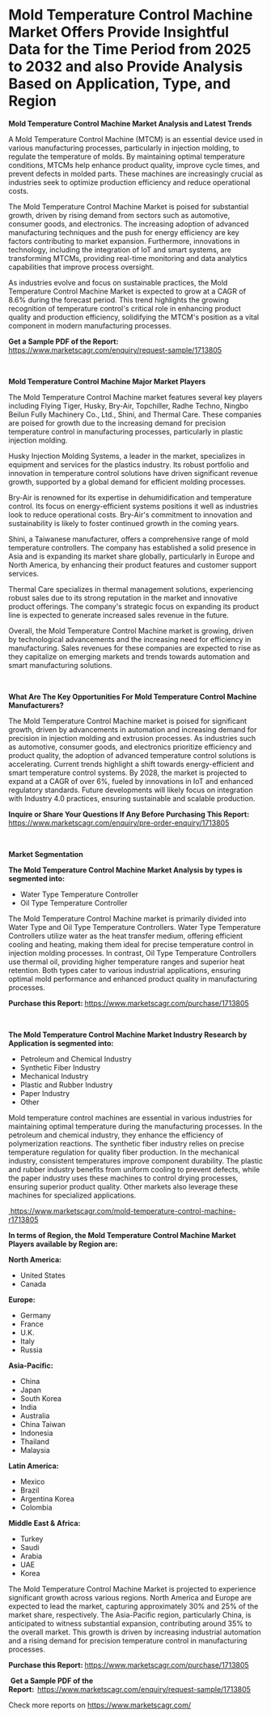 <p><h1>Mold Temperature Control Machine Market Offers Provide Insightful Data for the Time Period from 2025 to 2032 and also Provide Analysis Based on Application, Type, and Region</h1></p><p><strong>Mold Temperature Control Machine Market Analysis and Latest Trends</strong></p>
<p><p>A Mold Temperature Control Machine (MTCM) is an essential device used in various manufacturing processes, particularly in injection molding, to regulate the temperature of molds. By maintaining optimal temperature conditions, MTCMs help enhance product quality, improve cycle times, and prevent defects in molded parts. These machines are increasingly crucial as industries seek to optimize production efficiency and reduce operational costs.</p><p>The Mold Temperature Control Machine Market is poised for substantial growth, driven by rising demand from sectors such as automotive, consumer goods, and electronics. The increasing adoption of advanced manufacturing techniques and the push for energy efficiency are key factors contributing to market expansion. Furthermore, innovations in technology, including the integration of IoT and smart systems, are transforming MTCMs, providing real-time monitoring and data analytics capabilities that improve process oversight.</p><p>As industries evolve and focus on sustainable practices, the Mold Temperature Control Machine Market is expected to grow at a CAGR of 8.6% during the forecast period. This trend highlights the growing recognition of temperature control's critical role in enhancing product quality and production efficiency, solidifying the MTCM's position as a vital component in modern manufacturing processes.</p></p>
<p><strong>Get a Sample PDF of the Report:&nbsp;</strong> <a href="https://www.marketscagr.com/enquiry/request-sample/1713805?utm_campaign=2461&utm_medium=2&utm_source=Github&utm_content=ia&utm_term=28032025&utm_id=mold-temperature-control-machine">https://www.marketscagr.com/enquiry/request-sample/1713805</a></p>
<p>&nbsp;</p>
<p><strong>Mold Temperature Control Machine Major Market Players</strong></p>
<p><p>The Mold Temperature Control Machine market features several key players including Flying Tiger, Husky, Bry-Air, Topchiller, Radhe Techno, Ningbo Beilun Fully Machinery Co., Ltd., Shini, and Thermal Care. These companies are poised for growth due to the increasing demand for precision temperature control in manufacturing processes, particularly in plastic injection molding.</p><p>Husky Injection Molding Systems, a leader in the market, specializes in equipment and services for the plastics industry. Its robust portfolio and innovation in temperature control solutions have driven significant revenue growth, supported by a global demand for efficient molding processes.</p><p>Bry-Air is renowned for its expertise in dehumidification and temperature control. Its focus on energy-efficient systems positions it well as industries look to reduce operational costs. Bry-Air's commitment to innovation and sustainability is likely to foster continued growth in the coming years.</p><p>Shini, a Taiwanese manufacturer, offers a comprehensive range of mold temperature controllers. The company has established a solid presence in Asia and is expanding its market share globally, particularly in Europe and North America, by enhancing their product features and customer support services.</p><p>Thermal Care specializes in thermal management solutions, experiencing robust sales due to its strong reputation in the market and innovative product offerings. The company's strategic focus on expanding its product line is expected to generate increased sales revenue in the future.</p><p>Overall, the Mold Temperature Control Machine market is growing, driven by technological advancements and the increasing need for efficiency in manufacturing. Sales revenues for these companies are expected to rise as they capitalize on emerging markets and trends towards automation and smart manufacturing solutions.</p></p>
<p>&nbsp;</p>
<p><strong>What Are The Key Opportunities For Mold Temperature Control Machine Manufacturers?</strong></p>
<p><p>The Mold Temperature Control Machine market is poised for significant growth, driven by advancements in automation and increasing demand for precision in injection molding and extrusion processes. As industries such as automotive, consumer goods, and electronics prioritize efficiency and product quality, the adoption of advanced temperature control solutions is accelerating. Current trends highlight a shift towards energy-efficient and smart temperature control systems. By 2028, the market is projected to expand at a CAGR of over 6%, fueled by innovations in IoT and enhanced regulatory standards. Future developments will likely focus on integration with Industry 4.0 practices, ensuring sustainable and scalable production.</p></p>
<p><strong>Inquire or Share Your Questions If Any Before Purchasing This Report:</strong> <a href="https://www.marketscagr.com/enquiry/pre-order-enquiry/1713805?utm_campaign=2461&utm_medium=2&utm_source=Github&utm_content=ia&utm_term=28032025&utm_id=mold-temperature-control-machine">https://www.marketscagr.com/enquiry/pre-order-enquiry/1713805</a></p>
<p>&nbsp;</p>
<p><strong>Market Segmentation</strong></p>
<p><strong>The Mold Temperature Control Machine Market Analysis by types is segmented into:</strong></p>
<p><ul><li>Water Type Temperature Controller</li><li>Oil Type Temperature Controller</li></ul></p>
<p><p>The Mold Temperature Control Machine market is primarily divided into Water Type and Oil Type Temperature Controllers. Water Type Temperature Controllers utilize water as the heat transfer medium, offering efficient cooling and heating, making them ideal for precise temperature control in injection molding processes. In contrast, Oil Type Temperature Controllers use thermal oil, providing higher temperature ranges and superior heat retention. Both types cater to various industrial applications, ensuring optimal mold performance and enhanced product quality in manufacturing processes.</p></p>
<p><strong>Purchase this Report:&nbsp;</strong><a href="https://www.marketscagr.com/purchase/1713805?utm_campaign=2461&utm_medium=2&utm_source=Github&utm_content=ia&utm_term=28032025&utm_id=mold-temperature-control-machine">https://www.marketscagr.com/purchase/1713805</a></p>
<p>&nbsp;</p>
<p><strong>The Mold Temperature Control Machine Market Industry Research by Application is segmented into:</strong></p>
<p><ul><li>Petroleum and Chemical Industry</li><li>Synthetic Fiber Industry</li><li>Mechanical Industry</li><li>Plastic and Rubber Industry</li><li>Paper Industry</li><li>Other</li></ul></p>
<p><p>Mold temperature control machines are essential in various industries for maintaining optimal temperature during the manufacturing processes. In the petroleum and chemical industry, they enhance the efficiency of polymerization reactions. The synthetic fiber industry relies on precise temperature regulation for quality fiber production. In the mechanical industry, consistent temperatures improve component durability. The plastic and rubber industry benefits from uniform cooling to prevent defects, while the paper industry uses these machines to control drying processes, ensuring superior product quality. Other markets also leverage these machines for specialized applications.</p></p>
<p><a href="https://www.marketscagr.com/mold-temperature-control-machine-r1713805?utm_campaign=2461&utm_medium=2&utm_source=Github&utm_content=ia&utm_term=28032025&utm_id=mold-temperature-control-machine">&nbsp;https://www.marketscagr.com/mold-temperature-control-machine-r1713805</a></p>
<p><strong>In terms of Region, the Mold Temperature Control Machine Market Players available by Region are:</strong></p>
<p>
    <p> <strong> North America: </strong>
        <ul>
            <li>United States</li>
            <li>Canada</li>
        </ul>
        </p> 
    <p> <strong> Europe: </strong>
        <ul>
            <li>Germany</li>
            <li>France</li>
            <li>U.K.</li>
            <li>Italy</li>
            <li>Russia</li>
        </ul>
        </p> 
    <p> <strong> Asia-Pacific: </strong>
        <ul>
            <li>China</li>
            <li>Japan</li>
            <li>South Korea</li>
            <li>India</li>
            <li>Australia</li>
            <li>China Taiwan</li>
            <li>Indonesia</li>
            <li>Thailand</li>
            <li>Malaysia</li>
        </ul>
        </p> 
    <p> <strong> Latin America: </strong>
        <ul>
            <li>Mexico</li>
            <li>Brazil</li>
            <li>Argentina Korea</li>
            <li>Colombia</li>
        </ul>
        </p> 
    <p> <strong> Middle East & Africa: </strong>
        <ul>
            <li>Turkey</li>
            <li>Saudi</li>
            <li>Arabia</li>
            <li>UAE</li>
            <li>Korea</li>
        </ul>
    </p>
    </p>
<p><p>The Mold Temperature Control Machine Market is projected to experience significant growth across various regions. North America and Europe are expected to lead the market, capturing approximately 30% and 25% of the market share, respectively. The Asia-Pacific region, particularly China, is anticipated to witness substantial expansion, contributing around 35% to the overall market. This growth is driven by increasing industrial automation and a rising demand for precision temperature control in manufacturing processes.</p></p>
<p><strong>Purchase this Report: </strong><a href="https://www.marketscagr.com/purchase/1713805?utm_campaign=2461&utm_medium=2&utm_source=Github&utm_content=ia&utm_term=28032025&utm_id=mold-temperature-control-machine">https://www.marketscagr.com/purchase/1713805</a></p>
<p>&nbsp;<strong>Get a Sample PDF of the Report:&nbsp;&nbsp;</strong><a href="https://www.marketscagr.com/enquiry/request-sample/1713805?utm_campaign=2461&utm_medium=2&utm_source=Github&utm_content=ia&utm_term=28032025&utm_id=mold-temperature-control-machine">https://www.marketscagr.com/enquiry/request-sample/1713805</a></p>
<p><strong></strong></p>
<p>Check more reports on <a href="https://www.marketscagr.com/?utm_campaign=2461&utm_medium=2&utm_source=Github&utm_content=ia&utm_term=28032025&utm_id=mold-temperature-control-machine">https://www.marketscagr.com/</a></p>
